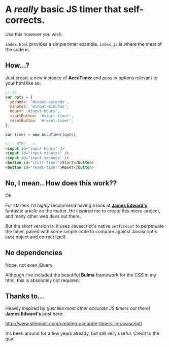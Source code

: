 # A _really_ basic JS timer that self-corrects.

Use this however you wish.

`index.html` provides a simple timer example.
`index.js` is where the meat of the code is.

## How...?

Just create a new instance of **AccuTimer** and pass in options relevant to your html like so:

```javascript
// JS
var opts = {
  seconds: '#input-seconds',
  minutes: '#input-minutes',
  hours: '#input-hours',
  startButton: '#start-timer',
  resetButton: '#reset-timer',
};

var timer = new AccuTimer(opts);
```
```html
<!-- HTML -->
<input id="input-hours" />
<input id="input-minutes" />
<input id="input-seconds" />
<button id="start-timer">Start</button>
<button id="reset-timer">Reset</button>
```

## No, I mean.. How does this work??

Oh.

For starters I'd _highly_ recommend having a look at [**James Edward's**](http://www.sitepoint.com/creating-accurate-timers-in-javascript/) fantastic article on the matter. He inspired me to create this micro-project, and many other web devs out there.

But the short version is: it uses Javascript's native ``setTimeout`` to perpetuate the timer, paired with some simple code to compare against Javascript's ``Date`` object and correct itself.

## No dependencies

Nope, not even jQuery.

Although I've included the beautiful **Bulma** framework for the CSS in my html, this is absolutely not required.

## Thanks to...

Heavily inspired by _(just like most other accurate JS timers out there)_ **James Edward's** post here:

http://www.sitepoint.com/creating-accurate-timers-in-javascript/

It's been around for a few years already, but still very useful. Credit to the guy!
